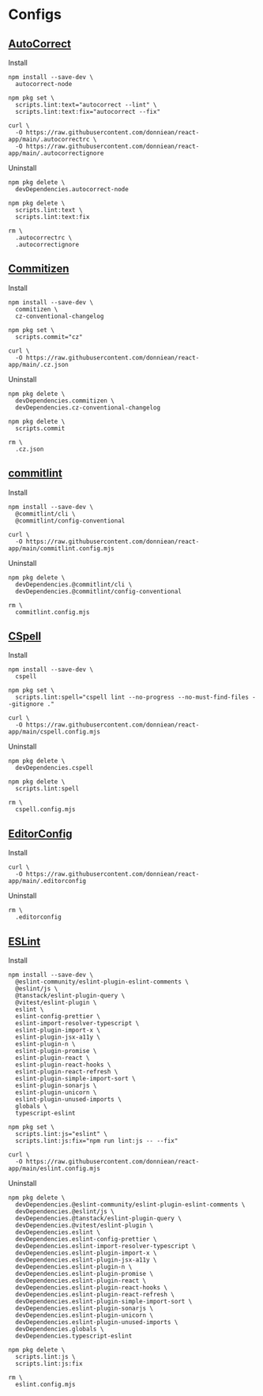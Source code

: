 # Configs

## [AutoCorrect](https://github.com/huacnlee/autocorrect)

Install

```shell
npm install --save-dev \
  autocorrect-node

npm pkg set \
  scripts.lint:text="autocorrect --lint" \
  scripts.lint:text:fix="autocorrect --fix"

curl \
  -O https://raw.githubusercontent.com/donniean/react-app/main/.autocorrectrc \
  -O https://raw.githubusercontent.com/donniean/react-app/main/.autocorrectignore
```

Uninstall

```shell
npm pkg delete \
  devDependencies.autocorrect-node

npm pkg delete \
  scripts.lint:text \
  scripts.lint:text:fix

rm \
  .autocorrectrc \
  .autocorrectignore
```

## [Commitizen](https://github.com/commitizen-tools/commitizen)

Install

```shell
npm install --save-dev \
  commitizen \
  cz-conventional-changelog

npm pkg set \
  scripts.commit="cz"

curl \
  -O https://raw.githubusercontent.com/donniean/react-app/main/.cz.json
```

Uninstall

```shell
npm pkg delete \
  devDependencies.commitizen \
  devDependencies.cz-conventional-changelog

npm pkg delete \
  scripts.commit

rm \
  .cz.json
```

## [commitlint](https://github.com/conventional-changelog/commitlint)

Install

```shell
npm install --save-dev \
  @commitlint/cli \
  @commitlint/config-conventional

curl \
  -O https://raw.githubusercontent.com/donniean/react-app/main/commitlint.config.mjs
```

Uninstall

```shell
npm pkg delete \
  devDependencies.@commitlint/cli \
  devDependencies.@commitlint/config-conventional

rm \
  commitlint.config.mjs
```

## [CSpell](https://github.com/streetsidesoftware/cspell)

Install

```shell
npm install --save-dev \
  cspell

npm pkg set \
  scripts.lint:spell="cspell lint --no-progress --no-must-find-files --gitignore ."

curl \
  -O https://raw.githubusercontent.com/donniean/react-app/main/cspell.config.mjs
```

Uninstall

```shell
npm pkg delete \
  devDependencies.cspell

npm pkg delete \
  scripts.lint:spell

rm \
  cspell.config.mjs
```

## [EditorConfig](https://editorconfig.org/)

Install

```shell
curl \
  -O https://raw.githubusercontent.com/donniean/react-app/main/.editorconfig
```

Uninstall

```shell
rm \
  .editorconfig
```

## [ESLint](https://github.com/eslint/eslint)

Install

```shell
npm install --save-dev \
  @eslint-community/eslint-plugin-eslint-comments \
  @eslint/js \
  @tanstack/eslint-plugin-query \
  @vitest/eslint-plugin \
  eslint \
  eslint-config-prettier \
  eslint-import-resolver-typescript \
  eslint-plugin-import-x \
  eslint-plugin-jsx-a11y \
  eslint-plugin-n \
  eslint-plugin-promise \
  eslint-plugin-react \
  eslint-plugin-react-hooks \
  eslint-plugin-react-refresh \
  eslint-plugin-simple-import-sort \
  eslint-plugin-sonarjs \
  eslint-plugin-unicorn \
  eslint-plugin-unused-imports \
  globals \
  typescript-eslint

npm pkg set \
  scripts.lint:js="eslint" \
  scripts.lint:js:fix="npm run lint:js -- --fix"

curl \
  -O https://raw.githubusercontent.com/donniean/react-app/main/eslint.config.mjs
```

Uninstall

```shell
npm pkg delete \
  devDependencies.@eslint-community/eslint-plugin-eslint-comments \
  devDependencies.@eslint/js \
  devDependencies.@tanstack/eslint-plugin-query \
  devDependencies.@vitest/eslint-plugin \
  devDependencies.eslint \
  devDependencies.eslint-config-prettier \
  devDependencies.eslint-import-resolver-typescript \
  devDependencies.eslint-plugin-import-x \
  devDependencies.eslint-plugin-jsx-a11y \
  devDependencies.eslint-plugin-n \
  devDependencies.eslint-plugin-promise \
  devDependencies.eslint-plugin-react \
  devDependencies.eslint-plugin-react-hooks \
  devDependencies.eslint-plugin-react-refresh \
  devDependencies.eslint-plugin-simple-import-sort \
  devDependencies.eslint-plugin-sonarjs \
  devDependencies.eslint-plugin-unicorn \
  devDependencies.eslint-plugin-unused-imports \
  devDependencies.globals \
  devDependencies.typescript-eslint

npm pkg delete \
  scripts.lint:js \
  scripts.lint:js:fix

rm \
  eslint.config.mjs
```
